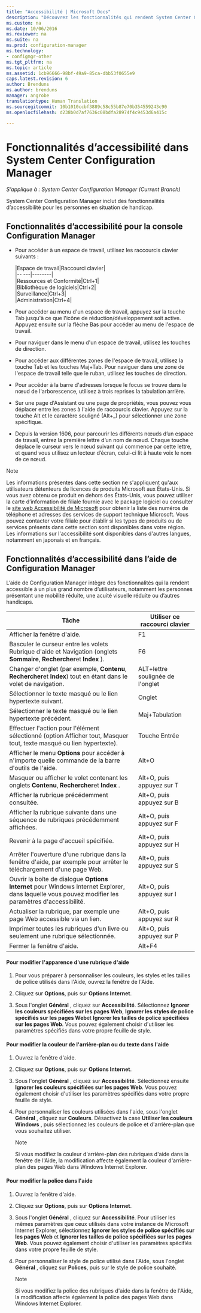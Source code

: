 ```yaml
---
title: "Accessibilité | Microsoft Docs"
description: "Découvrez les fonctionnalités qui rendent System Center Configuration Manager accessible aux personnes en situation de handicap."
ms.custom: na
ms.date: 10/06/2016
ms.reviewer: na
ms.suite: na
ms.prod: configuration-manager
ms.technology:
- configmgr-other
ms.tgt_pltfrm: na
ms.topic: article
ms.assetid: 1cb96666-98bf-49a9-85ca-dbb53f0655e9
caps.latest.revision: 6
author: Brenduns
ms.author: brenduns
manager: angrobe
translationtype: Human Translation
ms.sourcegitcommit: 10b1010ccbf3889c58c55b87e70b354559243c90
ms.openlocfilehash: d238b0d7af7636c08bdfa28974f4c9453d6a415c

---
```

# <a name="accessibility-features-in-system-center-configuration-manager"></a>Fonctionnalités d’accessibilité dans System Center Configuration Manager

*S’applique à : System Center Configuration Manager (Current Branch)*


 System Center Configuration Manager inclut des fonctionnalités d’accessibilité pour les personnes en situation de handicap.


 ## <a name="a-namebkmkaconsolea-accessibility-features-for-the-configuration-manager-console"></a><a name="bkmk_aconsole"></a> Fonctionnalités d’accessibilité pour la console Configuration Manager  
-   Pour accéder à un espace de travail, utilisez les raccourcis clavier suivants :  

    |Espace de travail|Raccourci clavier|  
    |-- ---|--------|  
    |Ressources et Conformité|Ctrl+1|  
    |Bibliothèque de logiciels|Ctrl+2|  
    |Surveillance|Ctrl+3|  
    |Administration|Ctrl+4|  

-   Pour accéder au menu d'un espace de travail, appuyez sur la touche Tab jusqu'à ce que l'icône de réduction/développement soit active. Appuyez ensuite sur la flèche Bas pour accéder au menu de l'espace de travail.  

-   Pour naviguer dans le menu d'un espace de travail, utilisez les touches de direction.  

-   Pour accéder aux différentes zones de l'espace de travail, utilisez la touche Tab et les touches Maj+Tab. Pour naviguer dans une zone de l'espace de travail telle que le ruban, utilisez les touches de direction.  

-   Pour accéder à la barre d'adresses lorsque le focus se trouve dans le nœud de l'arborescence, utilisez à trois reprises la tabulation arrière.  

-   Sur une page d'Assistant ou une page de propriétés, vous pouvez vous déplacer entre les zones à l'aide de raccourcis clavier. Appuyez sur la touche Alt et le caractère souligné (Alt+_) pour sélectionner une zone spécifique.  

 -  Depuis la version 1606, pour parcourir les différents nœuds d’un espace de travail, entrez la première lettre d’un nom de nœud. Chaque touche déplace le curseur vers le nœud suivant qui commence par cette lettre, et quand vous utilisez un lecteur d’écran, celui-ci lit à haute voix le nom de ce nœud.

> [!NOTE]  
>  Les informations présentes dans cette section ne s'appliquent qu'aux utilisateurs détenteurs de licences de produits Microsoft aux États-Unis. Si vous avez obtenu ce produit en dehors des États-Unis, vous pouvez utiliser la carte d’information de filiale fournie avec le package logiciel ou consulter le [site web Accessibilité de Microsoft](http://go.microsoft.com/fwlink/?LinkId=8431) pour obtenir la liste des numéros de téléphone et adresses des services de support technique Microsoft. Vous pouvez contacter votre filiale pour établir si les types de produits ou de services présents dans cette section sont disponibles dans votre région. Les informations sur l'accessibilité sont disponibles dans d'autres langues, notamment en japonais et en français.  

##  <a name="a-namebkmkahelpa-accessibility-features-for-configuration-manager-help"></a><a name="bkmk_ahelp"></a> Fonctionnalités d’accessibilité dans l’aide de Configuration Manager  
 L’aide de Configuration Manager intègre des fonctionnalités qui la rendent accessible à un plus grand nombre d’utilisateurs, notamment les personnes présentant une mobilité réduite, une acuité visuelle réduite ou d’autres handicaps.  

|Tâche|Utiliser ce raccourci clavier|  
|----------------|--------------------------------|  
|Afficher la fenêtre d'aide.|F1|  
|Basculer le curseur entre les volets Rubrique d'aide et Navigation (onglets **Sommaire**, **Rechercher**et **Index** ).|F6|  
|Changer d'onglet (par exemple, **Contenu**, **Rechercher**et **Index**) tout en étant dans le volet de navigation.|ALT+lettre soulignée de l'onglet|  
|Sélectionner le texte masqué ou le lien hypertexte suivant.|Onglet|  
|Sélectionner le texte masqué ou le lien hypertexte précédent.|Maj+Tabulation|  
|Effectuer l'action pour l'élément sélectionné (option Afficher tout, Masquer tout, texte masqué ou lien hypertexte).|Touche Entrée|  
|Afficher le menu **Options** pour accéder à n'importe quelle commande de la barre d'outils de l'aide.|Alt+O|  
|Masquer ou afficher le volet contenant les onglets **Contenu**, **Rechercher**et **Index** .|Alt+O, puis appuyez sur T|  
|Afficher la rubrique précédemment consultée.|Alt+O, puis appuyez sur B|  
|Afficher la rubrique suivante dans une séquence de rubriques précédemment affichées.|Alt+O, puis appuyez sur F|  
|Revenir à la page d'accueil spécifiée.|Alt+O, puis appuyez sur H|  
|Arrêter l'ouverture d'une rubrique dans la fenêtre d'aide, par exemple pour arrêter le téléchargement d'une page Web.|Alt+O, puis appuyez sur S|  
|Ouvrir la boîte de dialogue **Options Internet** pour Windows Internet Explorer, dans laquelle vous pouvez modifier les paramètres d'accessibilité.|Alt+O, puis appuyez sur I|  
|Actualiser la rubrique, par exemple une page Web accessible via un lien.|Alt+O, puis appuyez sur R|  
|Imprimer toutes les rubriques d'un livre ou seulement une rubrique sélectionnée.|Alt+O, puis appuyez sur P|  
|Fermer la fenêtre d'aide.|Alt+F4|  

#### <a name="to-change-the-appearance-of-a-help-topic"></a>Pour modifier l'apparence d'une rubrique d'aide  

1.  Pour vous préparer à personnaliser les couleurs, les styles et les tailles de police utilisés dans l'Aide, ouvrez la fenêtre de l'Aide.  

2.  Cliquez sur **Options**, puis sur **Options Internet**.  

3.  Sous l'onglet **Général** , cliquez sur **Accessibilité**. Sélectionnez **Ignorer les couleurs spécifiées sur les pages Web**, **Ignorer les styles de police spécifiés sur les pages Web**et **Ignorer les tailles de police spécifiées sur les pages Web**. Vous pouvez également choisir d'utiliser les paramètres spécifiés dans votre propre feuille de style.  

#### <a name="to-change-the-color-of-the-background-or-text-in-help"></a>Pour modifier la couleur de l'arrière-plan ou du texte dans l'aide  

1.  Ouvrez la fenêtre d'aide.  

2.  Cliquez sur **Options**, puis sur **Options Internet**.  

3.  Sous l'onglet **Général** , cliquez sur **Accessibilité**. Sélectionnez ensuite **Ignorer les couleurs spécifiées sur les pages Web**. Vous pouvez également choisir d'utiliser les paramètres spécifiés dans votre propre feuille de style.  

4.  Pour personnaliser les couleurs utilisées dans l'aide, sous l'onglet **Général** , cliquez sur **Couleurs**. Désactivez la case **Utiliser les couleurs Windows** , puis sélectionnez les couleurs de police et d'arrière-plan que vous souhaitez utiliser.  

    > [!NOTE]  
    >  Si vous modifiez la couleur d'arrière-plan des rubriques d'aide dans la fenêtre de l'Aide, la modification affecte également la couleur d'arrière-plan des pages Web dans Windows Internet Explorer.  

#### <a name="to-change-the-font-in-help"></a>Pour modifier la police dans l'aide  

1.  Ouvrez la fenêtre d'aide.  

2.  Cliquez sur **Options**, puis sur **Options Internet**.  

3.  Sous l'onglet **Général** , cliquez sur **Accessibilité**. Pour utiliser les mêmes paramètres que ceux utilisés dans votre instance de Microsoft Internet Explorer, sélectionnez **Ignorer les styles de police spécifiés sur les pages Web** et **Ignorer les tailles de police spécifiées sur les pages Web**. Vous pouvez également choisir d'utiliser les paramètres spécifiés dans votre propre feuille de style.  

4.  Pour personnaliser le style de police utilisé dans l'Aide, sous l'onglet **Général** , cliquez sur **Polices**, puis sur le style de police souhaité.  

    > [!NOTE]  
    >  Si vous modifiez la police des rubriques d'aide dans la fenêtre de l'Aide, la modification affecte également la police des pages Web dans Windows Internet Explorer.  



<!--HONumber=Dec16_HO3-->


